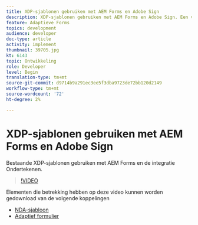 ```yaml
---
title: XDP-sjablonen gebruiken met AEM Forms en Adobe Sign
description: XDP-sjablonen gebruiken met AEM Forms en Adobe Sign. Een video waarin de bestaande XDP-sjablonen worden benut met AEM Forms en waarin de integratie wordt ondertekend.
feature: Adaptieve Forms
topics: development
audience: developer
doc-type: article
activity: implement
thumbnail: 39705.jpg
kt: 6143
topic: Ontwikkeling
role: Developer
level: Begin
translation-type: tm+mt
source-git-commit: d9714b9a291ec3ee5f3dba9723de72bb120d2149
workflow-type: tm+mt
source-wordcount: '72'
ht-degree: 2%

---
```


# XDP-sjablonen gebruiken met AEM Forms en Adobe Sign

Bestaande XDP-sjablonen gebruiken met AEM Forms en de integratie Ondertekenen.

>[!VIDEO](https://video.tv.adobe.com/v/39705/?quality=9&learn=on)

Elementen die betrekking hebben op deze video kunnen worden gedownload van de volgende koppelingen

* [NDA-sjabloon](assets/nda-agreement-xdp-template.zip)
* [Adaptief formulier](assets/nda-agreement-af-with-xdp-template.zip)
